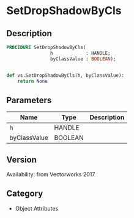 # SetDropShadowByCls

## Description
```pascal
PROCEDURE SetDropShadowByCls(
				h            : HANDLE;
				byClassValue : BOOLEAN);
```

```python

def vs.SetDropShadowByCls(h, byClassValue):
    return None
```

## Parameters
|Name|Type|Description|
|---|---|---|
|h|HANDLE||
|byClassValue|BOOLEAN||

## Version
Availability: from Vectorworks 2017
## Category
* Object Attributes

